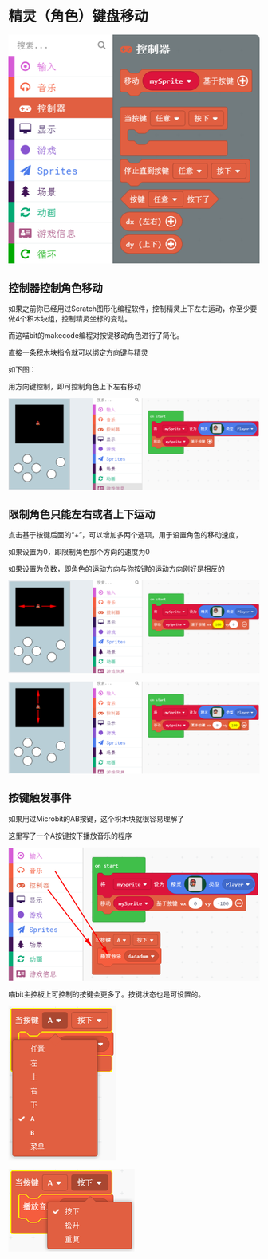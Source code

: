# 精灵（角色）键盘移动

![](./image/c14_05.png)

## 控制器控制角色移动

如果之前你已经用过Scratch图形化编程软件，控制精灵上下左右运动，你至少要做4个积木块组，控制精灵坐标的变动。

而这喵bit的makecode编程对按键移动角色进行了简化。

直接一条积木块指令就可以绑定方向键与精灵

如下图：

用方向键控制，即可控制角色上下左右移动

![](./image/c14_06.png)

## 限制角色只能左右或者上下运动

点击基于按键后面的“+”，可以增加多两个选项，用于设置角色的移动速度，

如果设置为0，即限制角色那个方向的速度为0

如果设置为负数，即角色的运动方向与你按键的运动方向刚好是相反的

![](./image/c14_07.png)

![](./image/c14_08.png)

## 按键触发事件

如果用过Microbit的AB按键，这个积木块就很容易理解了

这里写了一个A按键按下播放音乐的程序

![](./image/c14_09.png)

喵bit主控板上可控制的按键会更多了。按键状态也是可设置的。

![](./image/c14_10.png)

![](./image/c14_11.png)
